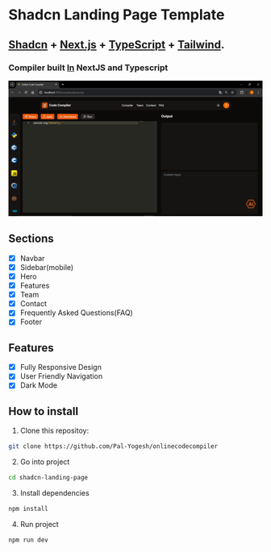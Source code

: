 # Shadcn Landing Page Template

## <a href="https://github.com/Pal-Yogesh/onlinecodecompiler" target="_blank">Shadcn</a> + <a href="https://nextjs.org/" target="_blank">Next.js</a> + <a href="https://www.typescriptlang.org/" target="_blank">TypeScript</a> + <a href="https://tailwindcss.com/" target="_blank">Tailwind</a>.

### Compiler built <a href="https://github.com/Pal-Yogesh/onlinecodecompiler" target="_blank">In</a> NextJS and Typescript

![Alt text](./public/compiler.png)

## Sections

- [x] Navbar
- [x] Sidebar(mobile)
- [x] Hero
- [x] Features
- [x] Team
- [x] Contact
- [x] Frequently Asked Questions(FAQ)
- [x] Footer

## Features

- [x] Fully Responsive Design
- [x] User Friendly Navigation
- [x] Dark Mode

## How to install

1. Clone this repositoy:

```bash
git clone https://github.com/Pal-Yogesh/onlinecodecompiler
```

2. Go into project

```bash
cd shadcn-landing-page
```

3. Install dependencies

```bash
npm install
```

4. Run project

```bash
npm run dev
```
